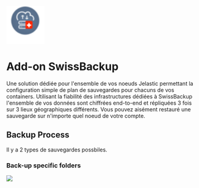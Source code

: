 <p align="left">
<img src="swissBackup.png" width="100">
</p>

# Add-on SwissBackup 

Une solution dédiée pour l'ensemble de vos noeuds Jelastic permettant la configuration simple de plan de sauvegardes pour
chacuns de vos containers. Utilisant la fiabilité des infrastructures dédiées à SwissBackup l'ensemble de vos données sont
chiffrées end-to-end et répliquées 3 fois sur 3 lieux géographiques différents. Vous pouvez aisément restauré une sauvegarde
sur n'importe quel noeud de votre compte.

## Backup Process

Il y a 2 types de sauvegardes possbiles.

### Back-up specific folders
<img src="Capture d’écran 2020-04-13 à 09.43.54.png" width="100">




